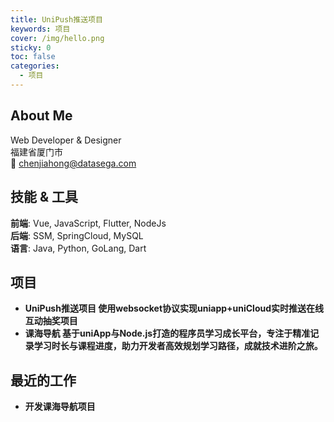 ```yaml
---
title: UniPush推送项目
keywords: 项目
cover: /img/hello.png
sticky: 0
toc: false
categories:
  - 项目
---
```


## About Me
Web Developer & Designer  
福建省厦门市  
📧 chenjiahong@datasega.com  

## 技能 & 工具

**前端**: Vue, JavaScript, Flutter, NodeJs  
**后端**: SSM, SpringCloud, MySQL  
**语言**: Java, Python, GoLang, Dart  

## 项目

- **UniPush推送项目 使用websocket协议实现uniapp+uniCloud实时推送在线互动抽奖项目**
- **课海导航 基于uniApp与Node.js打造的程序员学习成长平台，专注于精准记录学习时长与课程进度，助力开发者高效规划学习路径，成就技术进阶之旅。**  

## 最近的工作

- **开发课海导航项目**  
  
